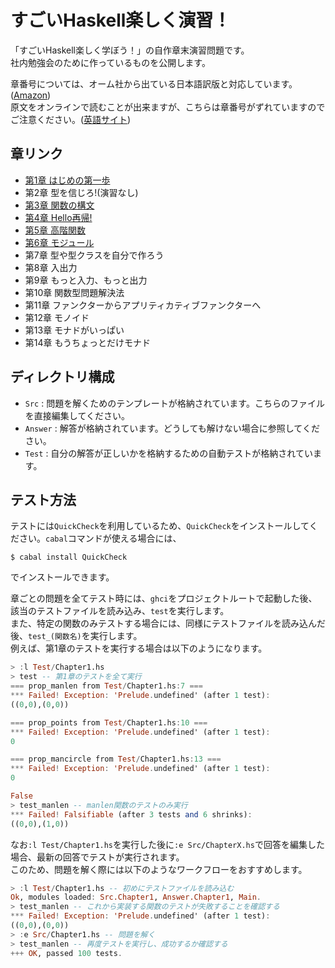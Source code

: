 すごいHaskell楽しく演習！
=================

「すごいHaskell楽しく学ぼう！」の自作章末演習問題です。  
社内勉強会のために作っているものを公開します。  

章番号については、オーム社から出ている日本語訳版と対応しています。([Amazon](http://amzn.to/1uS2ja1))  
原文をオンラインで読むことが出来ますが、こちらは章番号がずれていますのでご注意ください。([英語サイト](http://learnyouahaskell.com/chapters))

## 章リンク

- [第1章 はじめの第一歩](https://github.com/kokuyouwind/haskell-exercises/blob/master/chapter1.md)
- 第2章 型を信じろ!(演習なし)
- [第3章 関数の構文](https://github.com/kokuyouwind/haskell-exercises/blob/master/chapter3.md)
- [第4章 Hello再帰!](https://github.com/kokuyouwind/haskell-exercises/blob/master/chapter4.md)
- [第5章 高階関数](https://github.com/kokuyouwind/haskell-exercises/blob/master/chapter5.md)
- [第6章 モジュール](https://github.com/kokuyouwind/haskell-exercises/blob/master/chapter6.md)
- 第7章 型や型クラスを自分で作ろう
- 第8章 入出力
- 第9章 もっと入力、もっと出力
- 第10章 関数型問題解決法
- 第11章 ファンクターからアプリティカティブファンクターへ
- 第12章 モノイド
- 第13章 モナドがいっぱい
- 第14章 もうちょっとだけモナド

## ディレクトリ構成

- `Src` : 問題を解くためのテンプレートが格納されています。こちらのファイルを直接編集してください。
- `Answer` : 解答が格納されています。どうしても解けない場合に参照してください。
- `Test` : 自分の解答が正しいかを格納するための自動テストが格納されています。

## テスト方法

テストには`QuickCheck`を利用しているため、`QuickCheck`をインストールしてください。`cabal`コマンドが使える場合には、
```shell
$ cabal install QuickCheck
```
でインストールできます。

章ごとの問題を全てテスト時には、`ghci`をプロジェクトルートで起動した後、該当のテストファイルを読み込み、`test`を実行します。  
また、特定の関数のみテストする場合には、同様にテストファイルを読み込んだ後、`test_(関数名)`を実行します。  
例えば、第1章のテストを実行する場合は以下のようになります。
```haskell
> :l Test/Chapter1.hs
> test -- 第1章のテストを全て実行
=== prop_manlen from Test/Chapter1.hs:7 ===
*** Failed! Exception: 'Prelude.undefined' (after 1 test):
((0,0),(0,0))

=== prop_points from Test/Chapter1.hs:10 ===
*** Failed! Exception: 'Prelude.undefined' (after 1 test):
0

=== prop_mancircle from Test/Chapter1.hs:13 ===
*** Failed! Exception: 'Prelude.undefined' (after 1 test):
0

False
> test_manlen -- manlen関数のテストのみ実行
*** Failed! Falsifiable (after 3 tests and 6 shrinks):
((0,0),(1,0))
```

なお`:l Test/Chapter1.hs`を実行した後に`:e Src/ChapterX.hs`で回答を編集した場合、最新の回答でテストが実行されます。  
このため、問題を解く際には以下のようなワークフローをおすすめします。
```haskell
> :l Test/Chapter1.hs -- 初めにテストファイルを読み込む
Ok, modules loaded: Src.Chapter1, Answer.Chapter1, Main.
> test_manlen -- これから実装する関数のテストが失敗することを確認する
*** Failed! Exception: 'Prelude.undefined' (after 1 test):
((0,0),(0,0))
> :e Src/Chapter1.hs -- 問題を解く
> test_manlen -- 再度テストを実行し、成功するか確認する
+++ OK, passed 100 tests.
```
